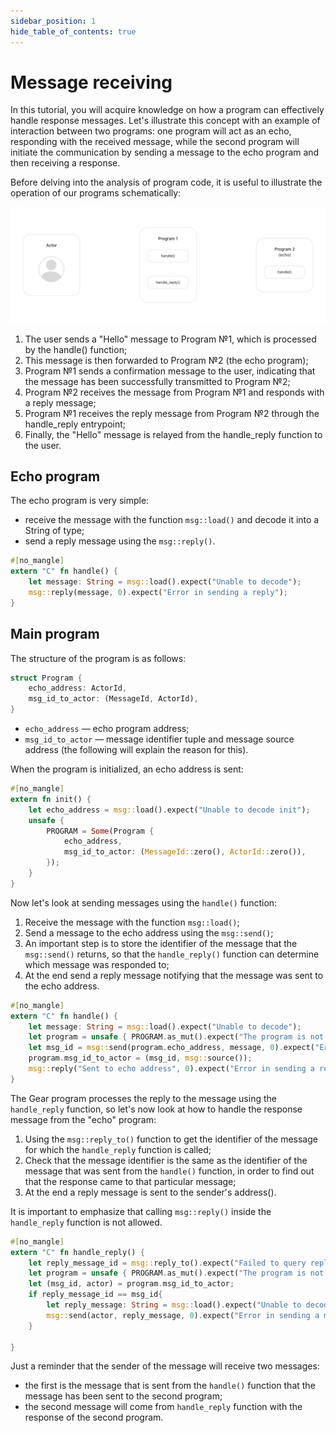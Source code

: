 ```yaml
---
sidebar_position: 1
hide_table_of_contents: true
---
```


# Message receiving

In this tutorial, you will acquire knowledge on how a program can effectively handle response messages. Let's illustrate this concept with an example of interaction between two programs: one program will act as an echo, responding with the received message, while the second program will initiate the communication by sending a message to the echo program and then receiving a response.

Before delving into the analysis of program code, it is useful to illustrate the operation of our programs schematically: 

![gif 1](../img/02/handle_reply.gif)

1. The user sends a "Hello" message to Program №1, which is processed by the handle() function;
2. This message is then forwarded to Program №2 (the echo program);
3. Program №1 sends a confirmation message to the user, indicating that the message has been successfully transmitted to Program №2;
4. Program №2 receives the message from Program №1 and responds with a reply message;
5. Program №1 receives the reply message from Program №2 through the handle_reply entrypoint;
6. Finally, the "Hello" message is relayed from the handle_reply function to the user.


## Echo program

The echo program is very simple: 
- receive the message with the function `msg::load()` and decode it into a String of type;
- send a reply message using the `msg::reply()`.

```rust
#[no_mangle]
extern "C" fn handle() {
    let message: String = msg::load().expect("Unable to decode");
    msg::reply(message, 0).expect("Error in sending a reply");
}
```

## Main program

The structure of the program is as follows: 

```rust
struct Program {
    echo_address: ActorId,
    msg_id_to_actor: (MessageId, ActorId),
}
```
- `echo_address` — echo program address;
- `msg_id_to_actor` — message identifier tuple and message source address (the following will explain the reason for this).

When the program is initialized, an echo address is sent:

```rust
#[no_mangle]
extern fn init() {
    let echo_address = msg::load().expect("Unable to decode init");
    unsafe {
        PROGRAM = Some(Program {
            echo_address,
            msg_id_to_actor: (MessageId::zero(), ActorId::zero()),
        });
    }
}
```

Now let's look at sending messages using the `handle()` function:

1. Receive the message with the function `msg::load()`;
2. Send a message to the echo address using the `msg::send()`;
3. An important step is to store the identifier of the message that the `msg::send()` returns, so that the `handle_reply()` function can determine which message was responded to;
4. At the end send a reply message notifying that the message was sent to the echo address.

```rust
#[no_mangle]
extern "C" fn handle() {
    let message: String = msg::load().expect("Unable to decode");
    let program = unsafe { PROGRAM.as_mut().expect("The program is not initialized")};
    let msg_id = msg::send(program.echo_address, message, 0).expect("Error in sending a message");
    program.msg_id_to_actor = (msg_id, msg::source());
    msg::reply("Sent to echo address", 0).expect("Error in sending a reply");
}
```

The Gear program processes the reply to the message using the `handle_reply` function, so let's now look at how to handle the response message from the "echo" program:

1. Using the `msg::reply_to()` function to get the identifier of the message for which the `handle_reply` function is called;
2. Check that the message identifier is the same as the identifier of the message that was sent from the `handle()` function, in order to find out that the response came to that particular message;
3. At the end a reply message is sent to the sender's address().

It is important to emphasize that calling `msg::reply()` inside the `handle_reply` function is not allowed.

```rust
#[no_mangle]
extern "C" fn handle_reply() {
    let reply_message_id = msg::reply_to().expect("Failed to query reply_to data");
    let program = unsafe { PROGRAM.as_mut().expect("The program is not initialized") };
    let (msg_id, actor) = program.msg_id_to_actor;
    if reply_message_id == msg_id{
        let reply_message: String = msg::load().expect("Unable to decode ");
        msg::send(actor, reply_message, 0).expect("Error in sending a message");
    }
    
}
```

Just a reminder that the sender of the message will receive two messages: 
- the first is the message that is sent from the `handle()` function that the message has been sent to the second program;
- the second message will come from `handle_reply` function with the response of the second program.



